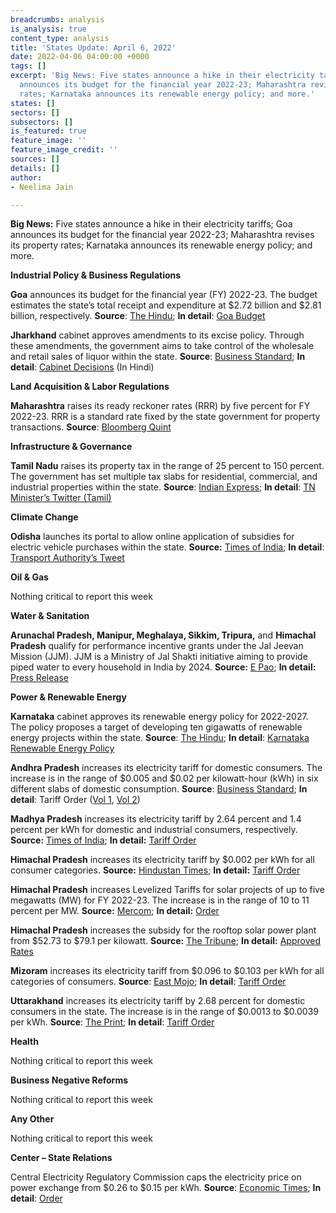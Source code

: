 ```yaml
---
breadcrumbs: analysis
is_analysis: true
content_type: analysis
title: 'States Update: April 6, 2022'
date: 2022-04-06 04:00:00 +0000
tags: []
excerpt: 'Big News: Five states announce a hike in their electricity tariffs; Goa
  announces its budget for the financial year 2022-23; Maharashtra revises its property
  rates; Karnataka announces its renewable energy policy; and more.'
states: []
sectors: []
subsectors: []
is_featured: true
feature_image: ''
feature_image_credit: ''
sources: []
details: []
author:
- Neelima Jain

---
```

**Big News:** Five states announce a hike in their electricity tariffs; Goa announces its budget for the financial year 2022-23; Maharashtra revises its property rates; Karnataka announces its renewable energy policy; and more.

**Industrial Policy & Business Regulations**

**Goa** announces its budget for the financial year (FY) 2022-23. The budget estimates the state’s total receipt and expenditure at $2.72 billion and $2.81 billion, respectively. **Source**: [The Hindu](https://www.thehindu.com/news/national/other-states/goa-budget-tabled-focus-on-resumption-of-mining/article65275267.ece); **In detail**: [Goa Budget](http://goabudget.gov.in/assets/documents/2022-23/BAG/budget_glance.pdf)

**Jharkhand** cabinet approves amendments to its excise policy. Through these amendments, the government aims to take control of the wholesale and retail sales of liquor within the state. **Source**: [Business Standard](https://www.business-standard.com/article/current-affairs/jharkhand-government-to-take-over-wholesale-retail-sale-of-liquor-122033100019_1.html); **In detail**: [Cabinet Decisions](https://cm.jharkhand.gov.in/sites/default/files/cabinet_decision_30_03_2022.pdf) (In Hindi)

**Land Acquisition & Labor Regulations**

**Maharashtra** raises its ready reckoner rates (RRR) by five percent for FY 2022-23. RRR is a standard rate fixed by the state government for property transactions. **Source**: [Bloomberg Quint](https://www.bloombergquint.com/politics/maharashtra-government-raises-ready-reckoner-rates-by-average-5)

**Infrastructure & Governance**

**Tamil Nadu** raises its property tax in the range of 25 percent to 150 percent. The government has set multiple tax slabs for residential, commercial, and industrial properties within the state. **Source**: [Indian Express](https://indianexpress.com/article/cities/chennai/tn-govt-effects-property-tax-revision-24-years-aiadmk-red-7849438/); **In detail**: [TN Minister’s Twitter (Tamil)](https://twitter.com/KN_NEHRU/status/1510483876367724546)

**Climate Change**

**Odisha** launches its portal to allow online application of subsidies for electric vehicle purchases within the state. **Source:** [Times of India](https://timesofindia.indiatimes.com/city/bhubaneswar/incentive-portal-for-ev-owners/articleshowprint/90601260.cms); **In detail**: [Transport Authority’s Tweet](https://twitter.com/STAOdisha/status/1510122906210439171?s=20&t=QOO-wFF1e8oYFWdUp-Karw)

**Oil & Gas**

Nothing critical to report this week

**Water & Sanitation**

**Arunachal Pradesh, Manipur, Meghalaya, Sikkim, Tripura,** and **Himachal Pradesh** qualify for performance incentive grants under the Jal Jeevan Mission (JJM). JJM is a Ministry of Jal Shakti initiative aiming to provide piped water to every household in India by 2024. **Source:** [E Pao](http://e-pao.net/GP.asp?src=30..310322.mar22); **In detail:** [Press Release](https://pib.gov.in/PressReleaseIframePage.aspx?PRID=181157)

**Power & Renewable Energy**

**Karnataka** cabinet approves its renewable energy policy for 2022-2027. The policy proposes a target of developing ten gigawatts of renewable energy projects within the state. **Source**: [The Hindu](https://www.thehindu.com/news/national/karnataka/cabinet-clears-karnataka-renewable-energy-policy/article65275199.ece); **In detail**: [Karnataka Renewable Energy Policy](https://kredl.karnataka.gov.in/storage/pdf-files/EC/Energy%20Department%20(GoK)%20%20Notification%20on%20EE%20&%20EC%20Policy%202022-27.pdf)

**Andhra Pradesh** increases its electricity tariff for domestic consumers. The increase is in the range of $0.005 and $0.02 per kilowatt-hour (kWh) in six different slabs of domestic consumption. **Source**: [Business Standard](https://www.business-standard.com/article/current-affairs/domestic-power-tariff-hiked-in-andhra-pradesh-122033001475_1.html); **In detail**: Tariff Order ([Vol 1](https://aperc.gov.in/admin/upload/RSTOFY202223Vol1.pdf), [Vol 2](https://aperc.gov.in/admin/upload/RSTOFY202223VolII.pdf))

**Madhya Pradesh** increases its electricity tariff by 2.64 percent and 1.4 percent per kWh for domestic and industrial consumers, respectively. **Source:** [Times of India](https://timesofindia.indiatimes.com/city/bhopal/like-domestic-industrial-power-tariff-too-hiked-significantly/articleshow/90600821.cms); **In detail:** [Tariff Order](http://www.mperc.in/31032022-DISCOM-MYT-Order-FY-2022-23-to-FY-2026-27.pdf)

**Himachal Pradesh** increases its electricity tariff by $0.002 per kWh for all consumer categories. **Source:** [Hindustan Times](https://www.hindustantimes.com/cities/chandigarh-news/power-gets-dearer-in-himachal-by-20-paiseunit-101648676570837.html); **In detail:** [Tariff Order](http://hperc.org/File/tarifgen21.pdf)

**Himachal Pradesh** increases Levelized Tariffs for solar projects of up to five megawatts (MW) for FY 2022-23. The increase is in the range of 10 to 11 percent per MW. **Source:** [Mercom](https://mercomindia.com/himachal-increases-levelized-tariffs-for-solar-projects/); **In detail:** [Order](http://hperc.org/File/fsolartr22-23.pdf)

**Himachal Pradesh** increases the subsidy for the rooftop solar power plant from $52.73 to $79.1 per kilowatt. **Source:** [The Tribune](http://hperc.org/File/fsolartr22-23.pdf); **In detail:** [Approved Rates](http://hperc.org/File/fsolartr22-23.pdf)

**Mizoram** increases its electricity tariff from $0.096 to $0.103 per kWh for all categories of consumers. **Source**: [East Mojo](https://www.eastmojo.com/mizoram/2022/03/28/from-april-1-mizoram-households-to-pay-more-for-electricity/); **In detail**: [Tariff Order](https://jerc.mizoram.gov.in/uploads/attachments/2022/03/8c238f8da55f48d87d8cef813f919a5f/ped-tariff-order-for-fy2022-23-converted.pdf)

**Uttarakhand** increases its electricity tariff by 2.68 percent for domestic consumers in the state. The increase is in the range of $0.0013 to $0.0039 per kWh. **Source**: [The Print](https://theprint.in/india/electricity-tariffs-increase-by-2-68-pc-in-uttarakhand/897585/); **In detail**: [Tariff Order](http://uerc.gov.in/Tariff%20Orders%20for%20FY%202022-23/press%20relase%202022-33/UPCL/2%20Press_Note-UPCL__31-03-2022%20English.pdf)

**Health**

Nothing critical to report this week

**Business Negative Reforms**

Nothing critical to report this week

**Any Other**

Nothing critical to report this week

**Center – State Relations**

Central Electricity Regulatory Commission caps the electricity price on power exchange from $0.26 to $0.15 per kWh. **Source**: [Economic Times](https://energy.economictimes.indiatimes.com/news/power/power-regulator-cerc-caps-spot-power-price-at-rs-12-per-unit/90607921); **In detail**: [Order](https://cercind.gov.in/2022/orders/4-SM-2022.pdf)